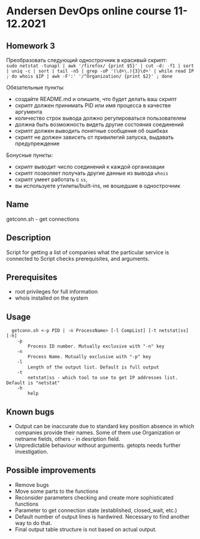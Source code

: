 # Andersen DevOps online course 11-12.2021
## Homework 3
Преобразовать следующий однострочник в красивый скрипт:  
`sudo netstat -tunapl | awk '/firefox/ {print $5}' | cut -d: -f1 | sort | uniq -c |
sort | tail -n5 | grep -oP '(\d+\.){3}\d+' | while read IP ; do whois $IP |
awk -F':' '/^Organization/ {print $2}' ; done`

Обязательные пункты:
* создайте README.md и опишите, что будет делать ваш скрипт
* скрипт должен принимать PID или имя процесса в качестве аргумента
* количество строк вывода должно регулироваться пользователем
* должна быть возможность видеть другие состояния соединений
* скрипт должен выводить понятные сообщения об ошибках
* скрипт не должен зависеть от привилегий запуска, выдавать предупреждение

Бонусные пункты:
* скрипт выводит число соединений к каждой организации
* скрипт позволяет получать другие данные из вывода `whois`
* скрипт умеет работать с `ss`, 
* вы используете утилиты/built-ins, не вошедшие в однострочник

##  Name
getconn.sh - get connections

##  Description
Script for getting a list of companies what the particular service is connected to
Script checks prerequisites, and arguments.

## Prerequisites
- root privileges for full information
- whois installed on the system

##  Usage
      getconn.sh <-p PID | -n ProcessName> [-l CompList] [-t netstat|ss] [-h]
        -p
            Process ID number. Mutually exclusive with "-n" key
        -n
            Process Name. Mutually exclusive with "-p" key
        -l
            Length of the output list. Default is full output
        -t
            netstat|ss - which tool to use to get IP addresses list. Default is "netstat"
        -h
            help

## Known bugs
- Output can be inaccurate due to standard key position absence in which  companies provide their names. Some of them use Organization or netname fields, others - in desription field.
- Unpredictable behaviour without arguments. getopts needs further investigation.    

## Possible improvements
- Remove bugs
- Move some parts to the functions
- Reconsider parameters checking and create more sophisticated functions
- Parameter to get connection state (established, closed_wait, etc.)
- Default number of output lines is hardwired. Necessary to find another way to do that.
- Final output table structure is not based on actual output. 

